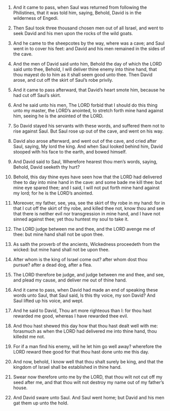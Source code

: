 1. And it came to pass, when Saul was returned from following the
Philistines, that it was told him, saying, Behold, David is in the
wilderness of Engedi.

2. Then Saul took three thousand chosen men out of all Israel, and
went to seek David and his men upon the rocks of the wild goats.

3. And he came to the sheepcotes by the way, where was a cave; and
Saul went in to cover his feet: and David and his men remained in the
sides of the cave.

4. And the men of David said unto him, Behold the day of which the
LORD said unto thee, Behold, I will deliver thine enemy into thine
hand, that thou mayest do to him as it shall seem good unto thee. Then
David arose, and cut off the skirt of Saul’s robe privily.

5. And it came to pass afterward, that David’s heart smote him,
because he had cut off Saul’s skirt.

6. And he said unto his men, The LORD forbid that I should do this
thing unto my master, the LORD’s anointed, to stretch forth mine hand
against him, seeing he is the anointed of the LORD.

7. So David stayed his servants with these words, and suffered them
not to rise against Saul. But Saul rose up out of the cave, and went
on his way.

8. David also arose afterward, and went out of the cave, and cried
after Saul, saying, My lord the king. And when Saul looked behind him,
David stooped with his face to the earth, and bowed himself.

9. And David said to Saul, Wherefore hearest thou men’s words,
saying, Behold, David seeketh thy hurt?

10. Behold, this day thine
eyes have seen how that the LORD had delivered thee to day into mine
hand in the cave: and some bade me kill thee: but mine eye spared
thee; and I said, I will not put forth mine hand against my lord; for
he is the LORD’s anointed.

11. Moreover, my father, see, yea, see the skirt of thy robe in my
hand: for in that I cut off the skirt of thy robe, and killed thee
not, know thou and see that there is neither evil nor transgression in
mine hand, and I have not sinned against thee; yet thou huntest my
soul to take it.

12. The LORD judge between me and thee, and the LORD avenge me of
thee: but mine hand shall not be upon thee.

13. As saith the proverb of the ancients, Wickedness proceedeth from
the wicked: but mine hand shall not be upon thee.

14. After whom is the king of Israel come out? after whom dost thou
pursue? after a dead dog, after a flea.

15. The LORD therefore be judge, and judge between me and thee, and
see, and plead my cause, and deliver me out of thine hand.

16. And it came to pass, when David had made an end of speaking
these words unto Saul, that Saul said, Is this thy voice, my son
David? And Saul lifted up his voice, and wept.

17. And he said to David, Thou art more righteous than I: for thou
hast rewarded me good, whereas I have rewarded thee evil.

18. And thou hast shewed this day how that thou hast dealt well with
me: forasmuch as when the LORD had delivered me into thine hand, thou
killedst me not.

19. For if a man find his enemy, will he let him go well away?
wherefore the LORD reward thee good for that thou hast done unto me
this day.

20. And now, behold, I know well that thou shalt surely be king, and
that the kingdom of Israel shall be established in thine hand.

21. Swear now therefore unto me by the LORD, that thou wilt not cut
off my seed after me, and that thou wilt not destroy my name out of my
father’s house.

22. And David sware unto Saul. And Saul went home; but David and his
men gat them up unto the hold.